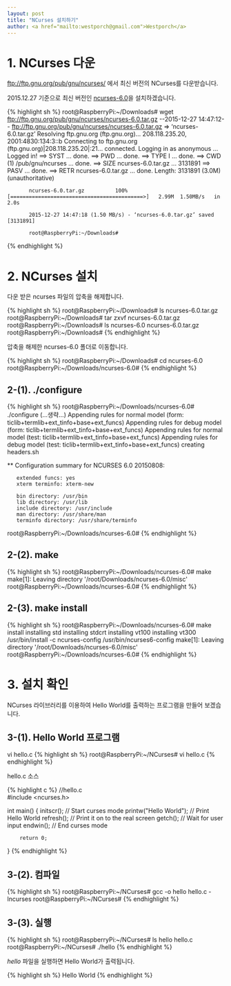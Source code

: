 ```yaml
---                               
layout: post
title: "NCurses 설치하기" 
author: <a href="mailto:westporch@gmail.com">Westporch</a>
---
```


# 1. NCurses 다운

ftp://ftp.gnu.org/pub/gnu/ncurses/ 에서 최신 버전의 NCurses를 다운받습니다.

2015.12.27 기준으로 최신 버전인 [ncurses-6.0](ftp://ftp.gnu.org/pub/gnu/ncurses/ncurses-6.0.tar.gz)을 설치하겠습니다.

{% highlight sh %}
root@RaspberryPi:~/Downloads# wget ftp://ftp.gnu.org/pub/gnu/ncurses/ncurses-6.0.tar.gz
--2015-12-27 14:47:12--  ftp://ftp.gnu.org/pub/gnu/ncurses/ncurses-6.0.tar.gz
           => ‘ncurses-6.0.tar.gz’
		   Resolving ftp.gnu.org (ftp.gnu.org)... 208.118.235.20, 2001:4830:134:3::b
		   Connecting to ftp.gnu.org (ftp.gnu.org)|208.118.235.20|:21... connected.
		   Logging in as anonymous ... Logged in!
		   ==> SYST ... done.    ==> PWD ... done.
		   ==> TYPE I ... done.  ==> CWD (1) /pub/gnu/ncurses ... done.
		   ==> SIZE ncurses-6.0.tar.gz ... 3131891
		   ==> PASV ... done.    ==> RETR ncurses-6.0.tar.gz ... done.
		   Length: 3131891 (3.0M) (unauthoritative)

		   ncurses-6.0.tar.gz          100%[===========================================>]   2.99M  1.50MB/s   in 2.0s   

		   2015-12-27 14:47:18 (1.50 MB/s) - ‘ncurses-6.0.tar.gz’ saved [3131891]

		   root@RaspberryPi:~/Downloads#
{% endhighlight %}

# 2. NCurses 설치

다운 받은 ncurses 파일의 압축을 해제합니다.

{% highlight sh %}
root@RaspberryPi:~/Downloads# ls
ncurses-6.0.tar.gz
root@RaspberryPi:~/Downloads# tar zxvf ncurses-6.0.tar.gz
root@RaspberryPi:~/Downloads# ls
ncurses-6.0  ncurses-6.0.tar.gz
root@RaspberryPi:~/Downloads#
{% endhighlight %}

압축을 해제한 ncurses-6.0 폴더로 이동합니다.

{% highlight sh %}
root@RaspberryPi:~/Downloads# cd ncurses-6.0
root@RaspberryPi:~/Downloads/ncurses-6.0#
{% endhighlight %}


## 2-(1). ./configure

{% highlight sh %}
root@RaspberryPi:~/Downloads/ncurses-6.0# ./configure
(...생략...)
Appending rules for normal model (form: ticlib+termlib+ext_tinfo+base+ext_funcs)
Appending rules for debug model (form: ticlib+termlib+ext_tinfo+base+ext_funcs)
Appending rules for normal model (test: ticlib+termlib+ext_tinfo+base+ext_funcs)
Appending rules for debug model (test: ticlib+termlib+ext_tinfo+base+ext_funcs)
creating headers.sh

** Configuration summary for NCURSES 6.0 20150808:

       extended funcs: yes
	   xterm terminfo: xterm-new

	   bin directory: /usr/bin
       lib directory: /usr/lib
       include directory: /usr/include
       man directory: /usr/share/man
       terminfo directory: /usr/share/terminfo

root@RaspberryPi:~/Downloads/ncurses-6.0#
{% endhighlight %}

## 2-(2). make

{% highlight sh %}
root@RaspberryPi:~/Downloads/ncurses-6.0# make
make[1]: Leaving directory '/root/Downloads/ncurses-6.0/misc'
root@RaspberryPi:~/Downloads/ncurses-6.0#
{% endhighlight %}


## 2-(3). make install

{% highlight sh %}
root@RaspberryPi:~/Downloads/ncurses-6.0# make install
installing std
installing stdcrt
installing vt100
installing vt300
/usr/bin/install -c ncurses-config /usr/bin/ncurses6-config
make[1]: Leaving directory '/root/Downloads/ncurses-6.0/misc'
root@RaspberryPi:~/Downloads/ncurses-6.0#
{% endhighlight %}

# 3. 설치 확인

NCurses 라이브러리를 이용하여 Hello World를 출력하는 프로그램을 만들어 보겠습니다.

## 3-(1). Hello World 프로그램

vi hello.c
{% highlight sh %}
root@RaspberryPi:~/NCurses# vi hello.c
{% endhighlight %}

hello.c 소스

{% highlight c %}
//hello.c   
#include <ncurses.h>

int main()
{
	    initscr();  // Start curses mode
	    printw("Hello World");  // Print Hello World
 	    refresh();  // Print it on to the real screen
	    getch();    // Wait for user input
	    endwin();   // End curses mode

	    return 0;
}
{% endhighlight %}

## 3-(2). 컴파일

{% highlight sh %}
root@RaspberryPi:~/NCurses# gcc -o hello hello.c -lncurses
root@RaspberryPi:~/NCurses# 
{% endhighlight %}

## 3-(3). 실행

{% highlight sh %}
root@RaspberryPi:~/NCurses# ls
hello  hello.c
root@RaspberryPi:~/NCurses# ./hello
{% endhighlight %}

*hello* 파일을 실행하면 Hello World가 출력됩니다.

{% highlight sh %}
Hello World
{% endhighlight %}
